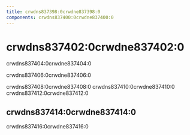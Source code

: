 ```yaml
---
title: crwdns837398:0crwdne837398:0
components: crwdns837400:0crwdne837400:0
---
```

# crwdns837402:0crwdne837402:0

<p class="description">crwdns837404:0crwdne837404:0</p>

crwdns837406:0crwdne837406:0

crwdns837408:0crwdne837408:0 crwdns837410:0crwdne837410:0 crwdns837412:0crwdne837412:0

## crwdns837414:0crwdne837414:0

crwdns837416:0crwdne837416:0